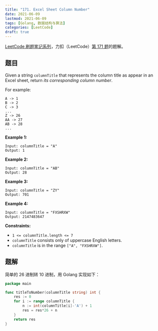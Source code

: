 ```yaml
---
title: "171. Excel Sheet Column Number"
date: 2021-06-09
lastmod: 2021-06-09
tags: [Golang, 数据结构与算法]
categories: [LeetCode]
draft: true
---
```


[LeetCode 刷题笔记系列](/posts/leetcode/leetcode)，力扣（LeetCode）[第 171 题](https://leetcode-cn.com/problems/excel-sheet-column-number)的题解。

<!--more-->

## 题目

Given a string `columnTitle` that represents the column title as appear in an Excel sheet, return _its corresponding column number_.

For example:

```text
A -> 1
B -> 2
C -> 3
...
Z -> 26
AA -> 27
AB -> 28
...
```

**Example 1:**

```text
Input: columnTitle = "A"
Output: 1
```

**Example 2:**

```text
Input: columnTitle = "AB"
Output: 28
```

**Example 3:**

```text
Input: columnTitle = "ZY"
Output: 701
```

**Example 4:**

```text
Input: columnTitle = "FXSHRXW"
Output: 2147483647
```

**Constraints:**

- `1 <= columnTitle.length <= 7`
- `columnTitle` consists only of uppercase English letters.
- `columnTitle` is in the range `["A", "FXSHRXW"]`.

## 题解

简单的 26 进制转 10 进制，用 Golang 实现如下：

```go
package main

func titleToNumber(columnTitle string) int {
    res := 0
    for i := range columnTitle {
        n := int(columnTitle[i]-'A') + 1
        res = res*26 + n
    }
    return res
}
```
